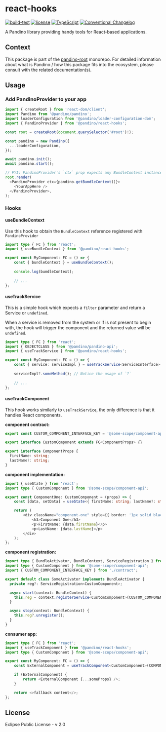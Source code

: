 # react-hooks

[![build-test](https://github.com/BlackBeltTechnology/pandino/actions/workflows/build-test.yml/badge.svg)](https://github.com/BlackBeltTechnology/pandino/actions/workflows/build-test.yml)
[![license](https://img.shields.io/badge/license-EPL%20v2.0-blue.svg)](https://github.com/BlackBeltTechnology/pandino)
[![TypeScript](https://img.shields.io/badge/%3C%2F%3E-TypeScript-%230074c1.svg)](http://www.typescriptlang.org/)
[![Conventional Changelog](https://img.shields.io/badge/%20%20%F0%9F%93%A6%F0%9F%9A%80-conventional--changelog-e10079.svg?style=flat)](https://github.com/conventional-changelog/conventional-changelog)

A Pandino library providing handy tools for React-based applications.

## Context

This package is part of the [pandino-root](https://github.com/BlackBeltTechnology/pandino) monorepo. For detailed
information about what is Pandino / how this package fits into the ecosystem, please consult with the related
documentation(s).

## Usage

### Add PandinoProvider to your app


```typescript jsx
import { createRoot } from 'react-dom/client';
import Pandino from '@pandino/pandino';
import loaderConfiguration from '@pandino/loader-configuration-dom';
import { PandinoProvider } from '@pandino/react-hooks';

const root = createRoot(document.querySelector('#root')!);

const pandino = new Pandino({
  ...loaderConfiguration,
});

await pandino.init();
await pandino.start();

// FYI: PandinoProvider's `ctx` prop expects any BundleContext instance, it doesn't need to be the system bundle's context. 
root.render(
  <PandinoProvider ctx={pandino.getBundleContext()}>
    <YourAppHere />
  </PandinoProvider>,
);

```

### Hooks

#### useBundleContext

Use this hook to obtain the `BundleContext` reference registered with `PandinoProvider`

```typescript jsx
import type { FC } from 'react';
import { useBundleContext } from '@pandino/react-hooks';

export const MyComponent: FC = () => {
    const { bundleContext } = useBundleContext();
    
    console.log(bundleContext);
    
    // ...
};
```

#### useTrackService

This is a simple hook which expects a `filter` parameter and return a Service or `undefined`.

When a service is removed from the system or if is not present to begin with, the hook will trigger the component and
the returned value will be `undefined`.

```typescript jsx
import type { FC } from 'react';
import { OBJECTCLASS } from '@pandino/pandino-api';
import { useTrackService } from '@pandino/react-hooks';

export const MyComponent: FC = () => {
    const { service: serviceImpl } = useTrackService<ServiceInterface>(`(${OBJECTCLASS}=${SERVICE_INTERFACE_KEY})`);
    
    serviceImpl?.someMethod(); // Notice the usage of `?`
    
    // ...
};
```

#### useTrackComponent

This hook works similarly to `useTrackService`, the only difference is that it handles React components. 

**component contract:**

```typescript jsx
export const CUSTOM_COMPONENT_INTERFACE_KEY = '@some-scope/component-api/CustomComponent';

export interface CustomComponent extends FC<ComponentProps> {}

export interface ComponentProps {
  firstName: string;
  lastName?: string;
}
```

**component implementation:**

```typescript jsx
import { useState } from 'react';
import type { CustomComponent } from '@some-scope/component-api';

export const ComponentOne: CustomComponent = (props) => {
    const [data, setData] = useState<{ firstName: string; lastName?: string }>({ ...props });

    return (
        <div className="component-one" style={{ border: '1px solid black', padding: '1rem' }}>
            <h3>Component One</h3>
            <p>FirstName: {data.firstName}</p>
            <p>LastName: {data.lastName}</p>
        </div>
    );
};
```

**component registration:**

```typescript jsx
import type { BundleActivator, BundleContext, ServiceRegistration } from '@pandino/pandino-api';
import type { CustomComponent } from '@some-scope/component-api';
import { CUSTOM_COMPONENT_INTERFACE_KEY } from './contract';

export default class SomeActivator implements BundleActivator {
  private reg?: ServiceRegistration<CustomComponent>;

  async start(context: BundleContext) {
    this.reg = context.registerService<CustomComponent>(CUSTOM_COMPONENT_INTERFACE_KEY, ComponentOne);
  }

  async stop(context: BundleContext) {
    this.reg?.unregister();
  }
}
```

**consumer app:**

```typescript jsx
import type { FC } from 'react';
import { useTrackComponent } from '@pandino/react-hooks';
import type { CustomComponent } from '@some-scope/component-api';

export const MyComponent: FC = () => {
    const ExternalComponent = useTrackComponent<CustomComponent>(COMPONENT_FILTER_HERE);

    if (ExternalComponent) {
        return <ExternalComponent {...someProps} />;
    }

    return <>fallback content</>;
};
```

## License

Eclipse Public License - v 2.0

